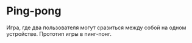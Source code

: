 # Ping-pong
Игра, где два пользователя могут сразиться между собой на одном устройстве. Прототип игры в пинг-понг.

